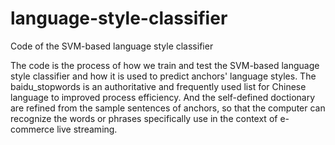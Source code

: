 # language-style-classifier
Code of the SVM-based language style classifier

The code is the process of how we train and test the SVM-based language style classifier and how it is used to predict anchors' language styles.
The baidu_stopwords is an authoritative and frequently used list for Chinese language to improved process efficiency. And the self-defined doctionary are refined from the sample sentences of anchors, so that the computer can recognize the words or phrases specifically use in the context of e-commerce live streaming. 
